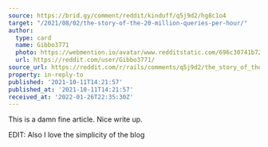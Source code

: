```yaml
---
source: https://brid.gy/comment/reddit/kinduff/q5j9d2/hg8c1o4
target: "/2021/08/02/the-story-of-the-20-million-queries-per-hour/"
author:
  type: card
  name: Gibbo3771
  photo: https://webmention.io/avatar/www.redditstatic.com/696c30741b721a010a578ec44f6505e7b8ccbf8de0c4ee07d087ecad2e6ddb90.png
  url: https://reddit.com/user/Gibbo3771/
source_url: https://reddit.com/r/rails/comments/q5j9d2/the_story_of_the_20_million_queries_per_hour/hg8c1o4/
property: in-reply-to
published: '2021-10-11T14:21:57'
published_at: '2021-10-11T14:21:57'
received_at: '2022-01-26T22:35:30Z'
---
```


This is a damn fine article. Nice write up.

EDIT: Also I love the simplicity of the blog